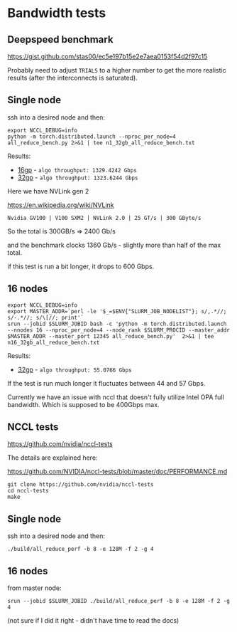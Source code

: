 # Bandwidth tests

## Deepspeed benchmark

https://gist.github.com/stas00/ec5e197b15e2e7aea0153f54d2f97c15

Probably need to adjust `TRIALS` to a higher number to get the more realistic results (after the interconnects is saturated).

## Single node

ssh into a desired node and then:
```
export NCCL_DEBUG=info
python -m torch.distributed.launch --nproc_per_node=4 all_reduce_bench.py 2>&1 | tee n1_32gb_all_reduce_bench.txt
```

Results:
- [16gp](./n1_16gb_all_reduce_bench.txt) - `algo throughput: 1329.4242 Gbps`
- [32gp](./n1_32gb_all_reduce_bench.txt) - `algo throughput: 1323.6244 Gbps`

Here we have NVLink gen 2

https://en.wikipedia.org/wiki/NVLink
```
Nvidia GV100 | V100 SXM2 | NVLink 2.0 | 25 GT/s | 300 GByte/s
```
So the total is 300GB/s => 2400 Gb/s

and the benchmark clocks 1360 Gb/s - slightly more than half of the max total.

if this test is run a bit longer, it drops to 600 Gbps.



## 16 nodes

```
export NCCL_DEBUG=info
export MASTER_ADDR=`perl -le '$_=$ENV{"SLURM_JOB_NODELIST"}; s/,.*//; s/-.*//; s/\[//; print'`
srun --jobid $SLURM_JOBID bash -c 'python -m torch.distributed.launch --nnodes 16 --nproc_per_node=4 --node_rank $SLURM_PROCID --master_addr $MASTER_ADDR --master_port 12345 all_reduce_bench.py'  2>&1 | tee n16_32gb_all_reduce_bench.txt
```
Results:

- [32gp](./n16_32gb_all_reduce_bench.txt) - `algo throughput: 55.0766 Gbps`

If the test is run much longer it fluctuates between 44 and 57 Gbps.

Currently we have an issue with nccl that doesn't fully utilize Intel OPA full bandwidth. Which is supposed to be 400Gbps max.


## NCCL tests

https://github.com/nvidia/nccl-tests

The details are explained here:

https://github.com/NVIDIA/nccl-tests/blob/master/doc/PERFORMANCE.md

```
git clone https://github.com/nvidia/nccl-tests
cd nccl-tests
make
```


## Single node

ssh into a desired node and then:
```
./build/all_reduce_perf -b 8 -e 128M -f 2 -g 4
```


## 16 nodes

from master node:
```
srun --jobid $SLURM_JOBID ./build/all_reduce_perf -b 8 -e 128M -f 2 -g 4
```
(not sure if I did it right - didn't have time to read the docs)
